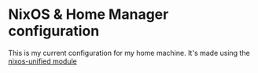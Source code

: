 NixOS & Home Manager configuration
==================================

This is my current configuration for my home machine. It's made using the [nixos-unified module](https://github.com/srid/nixos-unified)